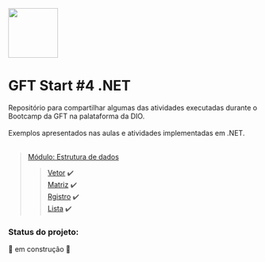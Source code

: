 <img src="https://hermes.digitalinnovation.one/tracks/4291bfb6-a629-4f7e-9a74-8675fad6be01.png" width="100" height="100">

# GFT Start #4 .NET 

Repositório para compartilhar algumas das atividades executadas durante o Bootcamp da GFT na palataforma da DIO.<br><br>
Exemplos apresentados nas aulas  e atividades implementadas em .NET.<br><br>
> [Módulo: Estrutura de dados](https://github.com/ronaldbarbosa/gft-start-4-dotnet/tree/main/estrutura-de-dados) 
>> [Vetor](https://github.com/ronaldbarbosa/gft-start-4-dotnet/tree/main/estrutura-de-dados/Vetor/Program.cs) :heavy_check_mark:<br>
>> [Matriz](https://github.com/ronaldbarbosa/gft-start-4-dotnet/tree/main/estrutura-de-dados/Matriz/Program.cs) :heavy_check_mark:<br>
>> [Rgistro](https://github.com/ronaldbarbosa/gft-start-4-dotnet/tree/main/estrutura-de-dados/Registro/Program.cs) :heavy_check_mark:<br>
>> [Lista](https://github.com/ronaldbarbosa/gft-start-4-dotnet/blob/main/estrutura-de-dados/Lista/Program.cs) :heavy_check_mark:

### Status do projeto:
🚧 em construção 🚧
